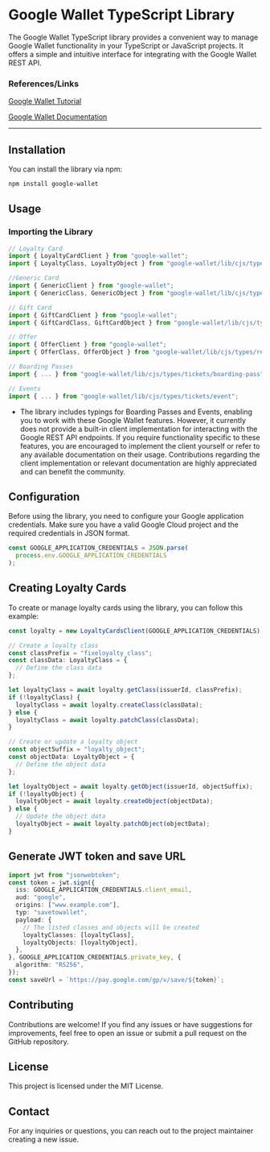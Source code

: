 # Google Wallet TypeScript Library

The Google Wallet TypeScript library provides a convenient way to manage Google Wallet functionality in your TypeScript or JavaScript projects. It offers a simple and intuitive interface for integrating with the Google Wallet REST API.

### References/Links
[Google Wallet Tutorial](https://codelabs.developers.google.com/add-to-wallet-web#0)

[Google Wallet Documentation](https://developers.google.com/wallet)

---

## Installation

You can install the library via npm:

```bash
npm install google-wallet
```

## Usage
### Importing the Library

```typescript
// Loyalty Card
import { LoyaltyCardClient } from "google-wallet";
import { LoyaltyClass, LoyaltyObject } from "google-wallet/lib/cjs/types/retail/loyalty-cards";

//Generic Card
import { GenericClient } from "google-wallet";
import { GenericClass, GenericObject } from "google-wallet/lib/cjs/types/generic/generic";

// Gift Card
import { GiftCardClient } from "google-wallet";
import { GiftCardClass, GiftCardObject } from "google-wallet/lib/cjs/types/retail/gift-cards";

// Offer
import { OfferClient } from "google-wallet";
import { OfferClass, OfferObject } from "google-wallet/lib/cjs/types/retail/offer";

// Boarding Passes
import { ... } from "google-wallet/lib/cjs/types/tickets/boarding-pass";

// Events
import { ... } from "google-wallet/lib/cjs/types/tickets/event";
```

* The library includes typings for Boarding Passes and Events, enabling you to work with these Google Wallet features. However, it currently does not provide a built-in client implementation for interacting with the Google REST API endpoints. If you require functionality specific to these features, you are encouraged to implement the client yourself or refer to any available documentation on their usage. Contributions regarding the client implementation or relevant documentation are highly appreciated and can benefit the community.

## Configuration
Before using the library, you need to configure your Google application credentials. Make sure you have a valid Google Cloud project and the required credentials in JSON format.

```typescript
const GOOGLE_APPLICATION_CREDENTIALS = JSON.parse(
  process.env.GOOGLE_APPLICATION_CREDENTIALS
);
```

## Creating Loyalty Cards
To create or manage loyalty cards using the library, you can follow this example:

```typescript
const loyalty = new LoyaltyCardsClient(GOOGLE_APPLICATION_CREDENTIALS);

// Create a loyalty class
const classPrefix = "fixeloyalty_class";
const classData: LoyaltyClass = {
  // Define the class data
};

let loyaltyClass = await loyalty.getClass(issuerId, classPrefix);
if (!loyaltyClass) {
  loyaltyClass = await loyalty.createClass(classData);
} else {
  loyaltyClass = await loyalty.patchClass(classData);
}

// Create or update a loyalty object
const objectSuffix = "loyalty_object";
const objectData: LoyaltyObject = {
  // Define the object data
};

let loyaltyObject = await loyalty.getObject(issuerId, objectSuffix);
if (!loyaltyObject) {
  loyaltyObject = await loyalty.createObject(objectData);
} else {
  // Update the object data
  loyaltyObject = await loyalty.patchObject(objectData);
}
```

## Generate JWT token and save URL
```typescript
import jwt from "jsonwebtoken";
const token = jwt.sign({
  iss: GOOGLE_APPLICATION_CREDENTIALS.client_email,
  aud: "google",
  origins: ["www.example.com"],
  typ: "savetowallet",
  payload: {
    // The listed classes and objects will be created
    loyaltyClasses: [loyaltyClass],
    loyaltyObjects: [loyaltyObject],
  },
}, GOOGLE_APPLICATION_CREDENTIALS.private_key, {
  algorithm: "RS256",
});
const saveUrl = `https://pay.google.com/gp/v/save/${token}`;
```


## Contributing
Contributions are welcome! If you find any issues or have suggestions for improvements, feel free to open an issue or submit a pull request on the GitHub repository.

## License
This project is licensed under the MIT License.

## Contact
For any inquiries or questions, you can reach out to the project maintainer creating a new issue.